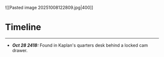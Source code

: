 ![[Pasted image 20251008122809.jpg|400]]

# Timeline
---
* ***Oct 28 2418:*** Found in Kaplan's quarters desk behind a locked cam drawer.